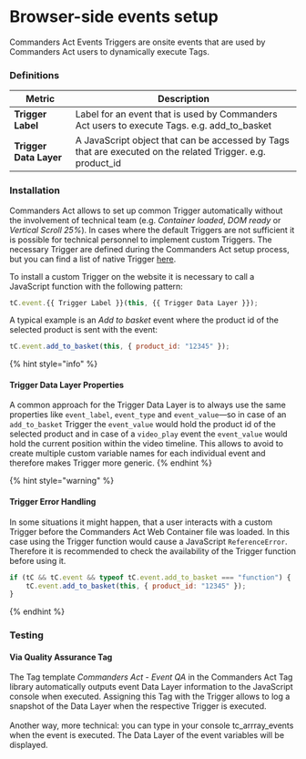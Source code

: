 # Browser-side events setup

Commanders Act Events Triggers are onsite events that are used by Commanders Act users to dynamically execute Tags.

### Definitions

| Metric                 | Description                                                                                                 |
| ---------------------- | ----------------------------------------------------------------------------------------------------------- |
| **Trigger Label**      | Label for an event that is used by Commanders Act users to execute Tags. e.g. add\_to\_basket               |
| **Trigger Data Layer** | A JavaScript object that can be accessed by Tags that are executed on the related Trigger. e.g. product\_id |

### Installation

Commanders Act allows to set up common Trigger automatically without the involvement of technical team (e.g. _Container loaded_, _DOM ready_ or _Vertical Scroll 25%_). In cases where the default Triggers are not sufficient it is possible for technical personnel to implement custom Triggers. The necessary Trigger are defined during the Commanders Act setup process, but you can find a list of native Trigger [here](broken-reference).

To install a custom Trigger on the website it is necessary to call a JavaScript function with the following pattern:

```javascript
tC.event.{{ Trigger Label }}(this, {{ Trigger Data Layer }});
```

A typical example is an _Add to basket_ event where the product id of the selected product is sent with the event:

```javascript
tC.event.add_to_basket(this, { product_id: "12345" });
```

{% hint style="info" %}
#### Trigger Data Layer Properties

A common approach for the Trigger Data Layer is to always use the same properties like `event_label`, `event_type` and `event_value`—so in case of an `add_to_basket` Trigger the `event_value` would hold the product id of the selected product and in case of a `video_play` event the `event_value` would hold the current position within the video timeline. This allows to avoid to create multiple custom variable names for each individual event and therefore makes Trigger more generic.
{% endhint %}

{% hint style="warning" %}
#### Trigger Error Handling

In some situations it might happen, that a user interacts with a custom Trigger before the Commanders Act Web Container file was loaded. In this case using the Trigger function would cause a JavaScript `ReferenceError`. Therefore it is recommended to check the availability of the Trigger function before using it.

```javascript
if (tC && tC.event && typeof tC.event.add_to_basket === "function") {
    tC.event.add_to_basket(this, { product_id: "12345" });
}
```
{% endhint %}

### Testing

#### Via Quality Assurance Tag

The Tag template _Commanders Act - Event QA_ in the Commanders Act Tag library automatically outputs event Data Layer information to the JavaScript console when executed. Assigning this Tag with the Trigger allows to log a snapshot of the Data Layer when the respective Trigger is executed.\
\
Another way, more technical: you can type in your console tc\_arrray\_events when the event is executed. The Data Layer of the event variables will be displayed.
